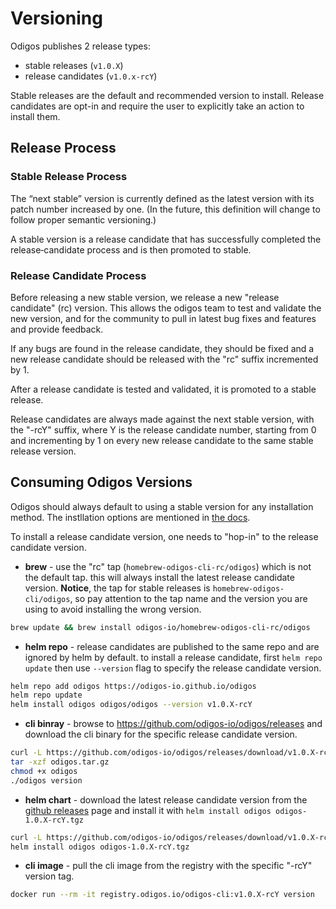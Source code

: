 # Versioning

Odigos publishes 2 release types:
-  stable releases (`v1.0.X`)
-  release candidates (`v1.0.x-rcY`)

Stable releases are the default and recommended version to install. Release candidates are opt-in and require the user to explicitly take an action to install them.

## Release Process

### Stable Release Process

The “next stable” version is currently defined as the latest version with its patch number increased by one.
(In the future, this definition will change to follow proper semantic versioning.)

A stable version is a release candidate that has successfully completed the release‑candidate process and is then promoted to stable.

### Release Candidate Process

Before releasing a new stable version, we release a new "release candidate" (rc) version. This allows the odigos team to test and validate the new version, and for the community to pull in latest bug fixes and features and provide feedback.

If any bugs are found in the release candidate, they should be fixed and a new release candidate should be released with the "rc" suffix incremented by 1.

After a release candidate is tested and validated, it is promoted to a stable release.

Release candidates are always made against the next stable version, with the "-rcY" suffix, where Y is the release candidate number, starting from 0 and incrementing by 1 on every new release candidate to the same stable release version.

## Consuming Odigos Versions

Odigos should always default to using a stable version for any installation method. The instllation options are mentioned in [the docs](https://docs.odigos.io/setup/installation).

To install a release candidate version, one needs to "hop-in" to the release candidate version.

- **brew** - use the "rc" tap (`homebrew-odigos-cli-rc/odigos`) which is not the default tap. this will always install the latest release candidate version. **Notice**, the tap for stable releases is `homebrew-odigos-cli/odigos`, so pay attention to the tap name and the version you are using to avoid installing the wrong version.

```bash
brew update && brew install odigos-io/homebrew-odigos-cli-rc/odigos
```

- **helm repo** - release candidates are published to the same repo and are ignored by helm by default. to install a release candidate, first `helm repo update` then use `--version` flag to specify the release candidate version.

```bash
helm repo add odigos https://odigos-io.github.io/odigos
helm repo update
helm install odigos odigos/odigos --version v1.0.X-rcY
```

- **cli binray** - browse to https://github.com/odigos-io/odigos/releases and download the cli binary for the specific release candidate version.

```bash
curl -L https://github.com/odigos-io/odigos/releases/download/v1.0.X-rcY/cli_1.0.X-rcY_linux_amd64.tar.gz -o odigos.tar.gz
tar -xzf odigos.tar.gz
chmod +x odigos
./odigos version
```

- **helm chart** - download the latest release candidate version from the [github releases](https://github.com/odigos-io/odigos/releases) page and install it with `helm install odigos odigos-1.0.X-rcY.tgz`

```bash
curl -L https://github.com/odigos-io/odigos/releases/download/v1.0.X-rcY/helm-chart-odigos-1.0.X-rcY.tgz -o odigos-1.0.X-rcY.tgz
helm install odigos odigos-1.0.X-rcY.tgz
```

- **cli image** - pull the cli image from the registry with the specific "-rcY" version tag.

```bash
docker run --rm -it registry.odigos.io/odigos-cli:v1.0.X-rcY version
```
